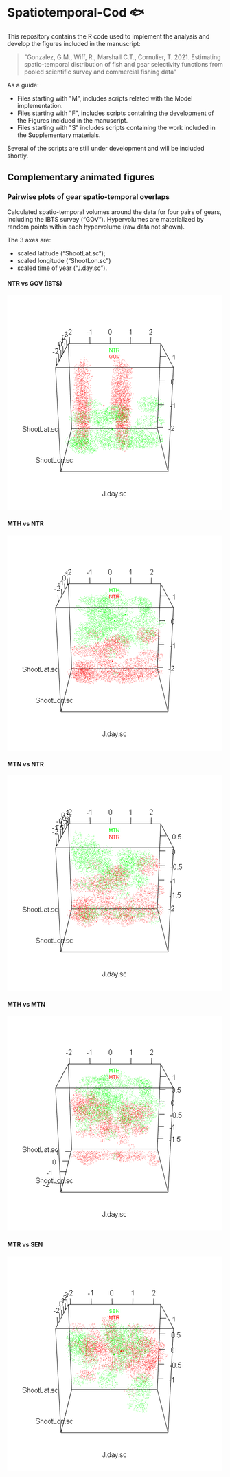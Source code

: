 # Spatiotemporal-Cod 🐟

This repository contains the R code used to implement the analysis and develop the figures included in the manuscript: 

> "Gonzalez, G.M., Wiff, R., Marshall C.T., Cornulier, T. 2021. Estimating spatio-temporal distribution of fish and gear selectivity functions from pooled scientific survey and commercial fishing data"  

As a guide: 
* Files starting with "M", includes scripts related with the Model implementation.
* Files starting with "F", includes scripts containing the development of the Figures incldued in the manuscript.
* Files starting with "S" includes scripts containing the work included in the Supplementary materials.

Several of the scripts are still under development and will be included shortly.

## Complementary animated figures

### Pairwise plots of gear spatio-temporal overlaps

Calculated spatio-temporal volumes around the data for four pairs of gears, including the IBTS survey (“GOV”). Hypervolumes are materialized by random points within each hypervolume (raw data not shown). 

The 3 axes are: 
* scaled latitude (“ShootLat.sc”); 
* scaled longitude (“ShootLon.sc”) 
* scaled time of year (“J.day.sc”).

#### NTR vs GOV (IBTS)
![NTR vs GOV](/GIFplots/GearVolumes_GOV_vs_NTR.gif)

#### MTH vs NTR
![MTH vs NTR](/GIFplots/GearVolumes_NTR_vs_MTH.gif)

#### MTN vs NTR
![MTN vs NTR](/GIFplots/GearVolumes_NTR_vs_MTN.gif)

#### MTH vs MTN
![MTH vs MTN](/GIFplots/GearVolumes_MTN_vs_MTH.gif)

#### MTR vs SEN
![MTR vs SEN](/GIFplots/GearVolumes_MTR_vs_SEN.gif)

